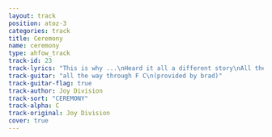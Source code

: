 ```yaml
---
layout: track
position: atoz-3
categories: track
title: Ceremony
name: ceremony
type: ahfow_track
track-id: 23
track-lyrics: "This is why ...\nHeard it all a different story\nAll the time the wheels are turning\nTurn again, turn towards this time\nAll she asks, the strength to hold me\n... the same old story\nLove will travel oh so quickly\nTravel fast, turn towards this time\nI ... them all, no mercy shown\nHeaven knows it's got to be this time\nWhat she heard, these things she said\nTime she cried and failed to wake this time\nI break them down, no mercy shown\nHeaven knows it's got to be this time\nAvenues all lined with trees\nPicture me and then you start watching\nAvenues all lined with trees\nPicture me and then you start watching\nAvenues all lined with trees\nPicture me and then you start watching\nForever\nForever watch ...\nForever\nFor never letting me know"
track-guitar: "all the way through F C\n(provided by brad)"
track-guitar-flag: true
track-author: Joy Division
track-sort: "CEREMONY"
track-alpha: C
track-original: Joy Division
cover: true
---
```

